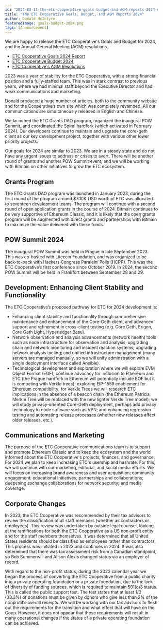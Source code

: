 ```yaml
---
id: "2024-03-11-the-etc-cooperative-goals-budget-and-AGM-reports-2024-en"
title: "The ETC Cooperative Goals, Budget, and AGM Reports 2024"
author: Donald McIntyre
featuredImage: goals-budget-2024.png
tags: [Announcement]
---
```


We are happy to release the ETC Cooperative's Goals and Budget for 2024, and the Annual General Meeting (AGM) resolutions.

* [ETC Cooperative Goals 2024 Report](/2024-etc-cooperative-goals.pdf)
* [ETC Cooperative Budget 2024](/etc-cooperative-budget-2024.xlsx)
* [ETC Cooperative's AGM Resolutions](/xxx)

2023 was a year of stability for the ETC Cooperative, with a strong financial position and a fully-staffed team.  This was in stark contrast to previous years, where we had minimal staff beyond the Executive Director and had weak communications and marketing.

Donald produced a huge number of articles, both to the community website and for the Cooperative’s own site which was completely revamped.  All our communications are simultaneously released in English and Chinese.

We launched the ETC Grants DAO program, organized the inaugural POW Summit, and coordinated the Spiral hardfork (which activated in February 2024).  Our developers continue to maintain and upgrade the core-geth client as our key development project, together with various other lower priority projects.

Our goals for 2024 are similar to 2023. We are in a steady state and do not have any urgent issues to address or crises to avert. There will be another round of grants and another POW Summit event, and we will be working with Bitmain on other initiatives to grow the ETC ecosystem.

## Grants Program

The ETC Grants DAO program was launched in January 2023, during the first round of the program around $700K USD worth of ETC was allocated to seventeen development teams. The program will continue with a second round of open application grants in the course of 2024. Bitmain continues to be very supportive of Ethereum Classic, and it is likely that the open grants program will be augmented with direct grants and partnerships with Bitmain to maximize the value delivered with these funds.

## POW Summit 2024

The inaugural POW Summit was held in Prague in late September 2023.  This was co-hosted with Litecoin Foundation, and was organized to be back-to-back with Hackers Congress Paralelní Polis (HCPP).  This was the ETC Cooperative’s first conference since October 2019. In 2024, the second POW Summit will be held in Frankfort between September 28 and 29. 

## Development: Enhancing Client Stability and Functionality

The ETC Cooperative’s proposed pathway for ETC for 2024 development is:

- Enhancing client stability and functionality through comprehensive maintenance and enhancement of the Core-Geth client, and advanced support and refinement in cross-client testing (e.g. Core Geth, Erigon, Core Geth Light, Hyperledger Besu).
- Network observation and analysis advancements (network health) tools such as node infrastructure for observation and analysis; upgrading chain and network monitoring and incident reaction systems; upgrading network analysis tooling; and unified infrastructure management (many servers are managed manually, so we will unify adminstration with a single deployment interface called Ansible).
- Technological development and exploration where we will explore EVM Object Format (EOF), continue advocacy for inclusion to Ethereum and ETC (the Prague hardfork in Ethereum will potentially include EOF but it is competing with Verkle trees); exploring EIP-1559 enablement for Ethereum compatibility; for Verkle Trees we will research ETC implications in the absence of a beacon chain (the Ethereum Patricia Merkle Tree will be replaced with the new lighter Verkle Tree model); we will study privacy-oriented Core-Geth deployment, perhaps add privacy technology to node software such as VPN; and enhancing regression testing and automating release processes (whether new releases affect older releases, etc.).

## Communications and Marketing

The purpose of the ETC Cooperative communications team is to support and promote Ethereum Classic and to keep the ecosystem and the world informed about the ETC Cooperative's projects, finances, and governance. For 2024 we plan to keep increasing ETC's usership and hashrate. For this, we will continue with our marketing, editorial, and social media efforts. We will focus on increasing brand awareness and user acquisition; community engagement; educational Initiatives; partnerships and collaborations; deepening exchange collaborations for network security; and media coverage. 

## Corporate Changes

In 2023, the ETC Cooperative was recommended by their tax advisors to review the classification of all staff members (whether as contractors or employees). This review was undertaken by outside legal counsel, looking at the ramifications for both the ETC Cooperative as a US non-profit entity and for the staff members themselves. 
It was determined that all United States residents should be classified as employees rather than contractors.  This process was initiated in 2023 and continues in 2024. It was also determined that there was tax assessment risk from a Canadian standpoint, so Bob Summerwill and Alison Alexis changed status via an employer of record.

With regard to the non-profit status, during the 2023 calendar year we began the process of converting the ETC Cooperative from a public charity into a private operating foundation or a private foundation, due to the lack of diversity of funding sources, which is required to maintain 501(c)3 status. This is called the public support test. The test states that at least 1/3 (33.3%) of donations must be given by donors who give less than 2% of the nonprofit’s overall receipts. We will be working with our tax advisors to flesh out the requirements for the transition and what effect that will have on the Coop. However, it does not appear that these requirements will result in many operational changes if the status of a private operating foundation can be achieved.
